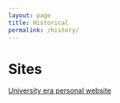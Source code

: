 ```yaml
---
layout: page
title: Historical
permalink: /history/
---
```


# Sites

[University era personal website](http://www.cs.ru.ac.za/research/g02c0108)
